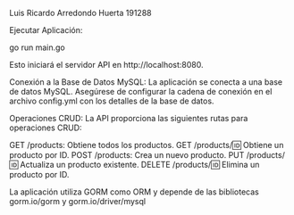 Luis Ricardo Arredondo Huerta 191288

Ejecutar Aplicación:

go run main.go

Esto iniciará el servidor API en http://localhost:8080.

Conexión a la Base de Datos MySQL:
La aplicación se conecta a una base de datos MySQL. Asegúrese de configurar la cadena de conexión en el archivo config.yml con los detalles de la base de datos.

Operaciones CRUD:
La API proporciona las siguientes rutas para operaciones CRUD:

GET /products: Obtiene todos los productos.
GET /products/:id: Obtiene un producto por ID.
POST /products: Crea un nuevo producto.
PUT /products/:id: Actualiza un producto existente.
DELETE /products/:id: Elimina un producto por ID.

La aplicación utiliza GORM como ORM y depende de las bibliotecas 
gorm.io/gorm y gorm.io/driver/mysql 